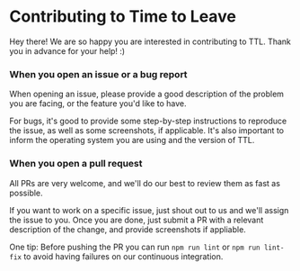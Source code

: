 # Contributing to Time to Leave

Hey there! We are so happy you are interested in contributing to TTL. 
Thank you in advance for your help! :)

### When you open an issue or a bug report
When opening an issue, please provide a good description of the problem you are facing, or the feature you'd like to have.

For bugs, it's good to provide some step-by-step instructions to reproduce the issue, as well as some screenshots, if applicable. It's also important to inform the operating system you are using and the version of TTL.

### When you open a pull request
All PRs are very welcome, and we'll do our best to review them as fast as possible.

If you want to work on a specific issue, just shout out to us and we'll assign the issue to you. Once you are done, just submit a PR with a relevant description of the change, and provide screenshots if appliable.

One tip: Before pushing the PR you can run ```npm run lint``` or ```npm run lint-fix``` to avoid having failures on our continuous integration.
